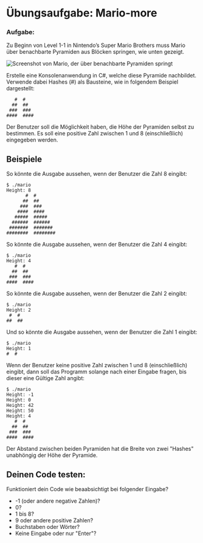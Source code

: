 # Übungsaufgabe: Mario-more

### Aufgabe:

Zu Beginn von Level 1-1 in Nintendo’s Super Mario Brothers muss Mario über benachbarte Pyramiden aus Blöcken springen, wie unten gezeigt.

![Screenshot von Mario, der über benachbarte Pyramiden springt](https://i.ibb.co/whwQQph/pyramids.png)

Erstelle eine Konsolenanwendung in C#, welche diese Pyramide nachbildet. Verwende dabei Hashes (#) als Bausteine, wie in folgendem Beispiel dargestellt:

```
   #  #
  ##  ##
 ###  ###
####  ####
```

Der Benutzer soll die Möglichkeit haben, die Höhe der Pyramiden selbst zu bestimmen. Es soll eine positive Zahl zwischen 1 und 8 (einschließlich) eingegeben werden.

## Beispiele

So könnte die Ausgabe aussehen, wenn der Benutzer die Zahl 8 eingibt:

```
$ ./mario
Height: 8
       #  #
      ##  ##
     ###  ###
    ####  ####
   #####  #####
  ######  ######
 #######  #######
########  ########
```

So könnte die Ausgabe aussehen, wenn der Benutzer die Zahl 4 eingibt:

```
$ ./mario
Height: 4
   #  #
  ##  ##
 ###  ###
####  ####
```

So könnte die Ausgabe aussehen, wenn der Benutzer die Zahl 2 eingibt:

```
$ ./mario
Height: 2
 #  #
##  ##
```

Und so könnte die Ausgabe aussehen, wenn der Benutzer die Zahl 1 eingibt:

```
$ ./mario
Height: 1
#  #
```

Wenn der Benutzer keine positive Zahl zwischen 1 und 8 (einschließlich) eingibt, dann soll das Programm solange nach einer Eingabe fragen, bis dieser eine Gültige Zahl angibt:

```
$ ./mario
Height: -1
Height: 0
Height: 42
Height: 50
Height: 4
   #  #
  ##  ##
 ###  ###
####  ####
```

Der Abstand zwischen beiden Pyramiden hat die Breite von zwei "Hashes" unabhöngig der Höhe der Pyramide.

## Deinen Code testen:

Funktioniert dein Code wie beaabsichtigt bei folgender Eingabe?

- -1 (oder andere negative Zahlen)?
- 0?
- 1 bis 8?
- 9 oder andere positive Zahlen?
- Buchstaben oder Wörter?
- Keine Eingabe oder nur "Enter"?

